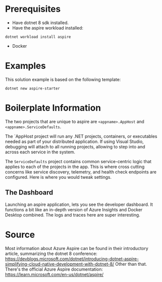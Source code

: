 # Prerequisites

- Have dotnet 8 sdk installed.
- Have the aspire workload installed:
```
dotnet workload install aspire
```
- Docker

# Examples

This solution example is based on the following template:
```
dotnet new aspire-starter
```

# Boilerplate Information

The two projects that are unique to aspire are `<appname>.AppHost` and `<appname>.ServiceDefaults`.

The `AppHost project will run any .NET projects, containers, or executables needed as part of your distributed application. If using Visual Studio, debugging will attach to all running projects, allowing to step into and across each service in the system.

The `ServiceDefaults` project contains common service-centric logic that applies to each of the projects in the app. This is where cross cutting concerns like service discovery, telemetry, and health check endpoints are configured. Here is where you would tweak settings. 

## The Dashboard

Launching an aspire application, lets  you see the developer dashboard. It functions a bit like an in-depth version of Azure Insights and Docker Desktop combined. The logs and traces here are super interesting.

# Source

Most information about Azure Aspire can be found in their introductory article, summarizing the dotnet 8 conference: https://devblogs.microsoft.com/dotnet/introducing-dotnet-aspire-simplifying-cloud-native-development-with-dotnet-8/
Other than that. There's the official Azure Aspire documentation: https://learn.microsoft.com/en-us/dotnet/aspire/